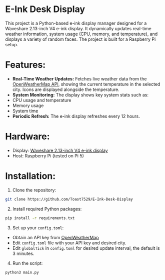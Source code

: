 # E-Ink Desk Display
 This project is a Python-based e-ink display manager designed for a Waveshare 2.13-inch V4 e-ink display. It dynamically updates real-time weather information, system usage (CPU, memory, and temperature), and displays a variety of random faces. The project is built for a Raspberry Pi setup.

# Features:
- **Real-Time Weather Updates:** Fetches live weather data from the [OpenWeatherMap API](https://openweathermap.org/), showing the current temperature in the selected city. Icons are displayed alongside the temperature.
- **System Monitoring:** The display shows key system stats such as:
-  CPU usage and temperature
-  Memory usage
-  System time
- **Periodic Refresh:** The e-ink display refreshes every 12 hours.
# Hardware:
- Display: [Waveshare 2.13-inch V4 e-ink display](https://amzn.eu/d/hemTzxH)
- Host: Raspberry Pi (tested on Pi 5)
# Installation:
1) Clone the repository:
```bash
git clone https://github.com/Toast7529/E-Ink-Desk-Display
```
2) Install required Python packages:
```bash
pip install -r requirements.txt
```
3) Set up your `config.toml`:
- Obtain an API key from [OpenWeatherMap](https://openweathermap.org/)
- Edit `config.toml` file with your API key and desired city.
- Edit `globalTick` in `config.toml` for desired update interval, the default is 3 minutes.
4) Run the script:
```bash
python3 main.py
```
